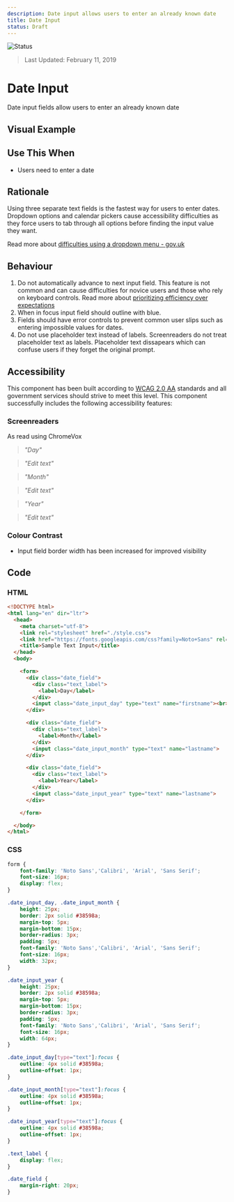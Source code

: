 ```yaml
---
description: Date input allows users to enter an already known date
title: Date Input
status: Draft
---
```


![Status](https://img.shields.io/badge/Recommended-Draft-orange.svg)
> Last Updated: February 11, 2019

# Date Input

Date input fields allow users to enter an already known date

## Visual Example

<component-preview path="components/date_input/sample.html" height="100px" width="800px"> </component-preview>

## Use This When
*	Users need to enter a date

## Rationale
Using three separate text fields is the fastest way for users to enter dates. Dropdown options and calendar pickers cause accessibility difficulties as they force users to tab through all options before finding the input value they want.

Read more about [difficulties using a dropdown menu - gov.uk](https://designnotes.blog.gov.uk/2013/12/05/asking-for-a-date-of-birth/)

## Behaviour

1. Do not automatically advance to next input field. This feature is not common and can cause difficulties for novice users and those who rely on keyboard controls. Read more about [prioritizing efficiency over expectations](https://www.nngroup.com/articles/efficiency-vs-expectations/)
2. When in focus input field should outline with blue.
3. Fields should have error controls to prevent common user slips such as entering impossible values for dates.
4. Do not use placeholder text instead of labels. Screenreaders do not treat placeholder text as labels. Placeholder text dissapears which can confuse users if they forget the original prompt.

## Accessibility
This component has been built according to [WCAG 2.0 AA](https://www.w3.org/TR/WCAG20/) standards and all government services should strive to meet this level.  This component successfully includes the following accessibility features:

### Screenreaders
As read using ChromeVox

> *"Day"*

> *"Edit text"*

> *"Month"*

> *"Edit text"*

> *"Year"*

> *"Edit text"*

### Colour Contrast
* Input field border width has been increased for improved visibility

## Code

### HTML
```html
<!DOCTYPE html>
<html lang="en" dir="ltr">
  <head>
    <meta charset="utf-8">
    <link rel="stylesheet" href="./style.css">
    <link href="https://fonts.googleapis.com/css?family=Noto+Sans" rel="stylesheet">
    <title>Sample Text Input</title>
  </head>
  <body>

    <form>
      <div class="date_field">
        <div class="text_label">
          <label>Day</label>
        </div>
        <input class="date_input_day" type="text" name="firstname"><br>
      </div>

      <div class="date_field">
        <div class="text_label">
          <label>Month</label>
        </div>
        <input class="date_input_month" type="text" name="lastname">
      </div>

      <div class="date_field">
        <div class="text_label">
          <label>Year</label>
        </div>
        <input class="date_input_year" type="text" name="lastname">
      </div>

    </form>

  </body>
</html>
```
  
### CSS 

```css
form {
    font-family: 'Noto Sans','Calibri', 'Arial', 'Sans Serif';
    font-size: 16px;
    display: flex;
}

.date_input_day, .date_input_month {
    height: 25px;
    border: 2px solid #38598a;
    margin-top: 5px;
    margin-bottom: 15px;
    border-radius: 3px;
    padding: 5px;
    font-family: 'Noto Sans','Calibri', 'Arial', 'Sans Serif';
    font-size: 16px;
    width: 32px;
}

.date_input_year {
    height: 25px;
    border: 2px solid #38598a;
    margin-top: 5px;
    margin-bottom: 15px;
    border-radius: 3px;
    padding: 5px;
    font-family: 'Noto Sans','Calibri', 'Arial', 'Sans Serif';
    font-size: 16px;
    width: 64px;
}

.date_input_day[type="text"]:focus {
    outline: 4px solid #38598a;
    outline-offset: 1px;
}

.date_input_month[type="text"]:focus {
    outline: 4px solid #38598a;
    outline-offset: 1px;
}

.date_input_year[type="text"]:focus {
    outline: 4px solid #38598a;
    outline-offset: 1px;
}

.text_label {
    display: flex;
}

.date_field {
    margin-right: 20px;
}
```
